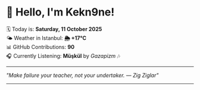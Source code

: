 # 👋 Hello, I'm Kekn9ne!

🗓️ Today is: **Saturday, 11 October 2025**  
🌤️ Weather in Istanbul: **🌦   +17°C**  
📊 GitHub Contributions: **90**  
🎧 Currently Listening: **Müşkül** by *Gazapizm* 🎶

---

_"Make failure your teacher, not your undertaker.   — *Zig Ziglar*"_

---

